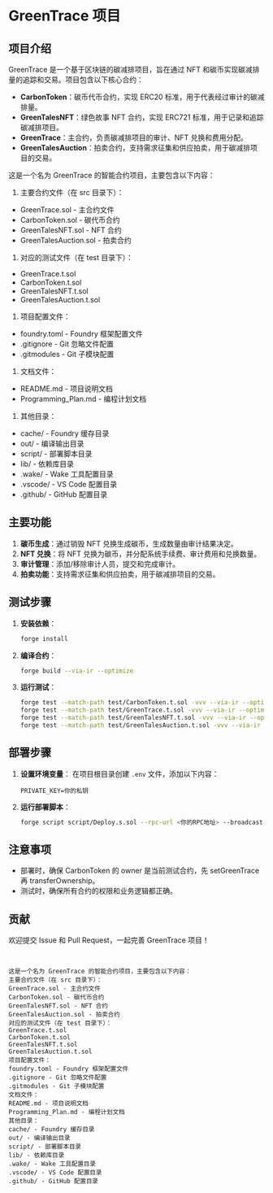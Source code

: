 # GreenTrace 项目

## 项目介绍

GreenTrace 是一个基于区块链的碳减排项目，旨在通过 NFT 和碳币实现碳减排量的追踪和交易。项目包含以下核心合约：

- **CarbonToken**：碳币代币合约，实现 ERC20 标准，用于代表经过审计的碳减排量。
- **GreenTalesNFT**：绿色故事 NFT 合约，实现 ERC721 标准，用于记录和追踪碳减排项目。
- **GreenTrace**：主合约，负责碳减排项目的审计、NFT 兑换和费用分配。
- **GreenTalesAuction**：拍卖合约，支持需求征集和供应拍卖，用于碳减排项目的交易。

这是一个名为 GreenTrace 的智能合约项目，主要包含以下内容：

1. 主要合约文件（在 src 目录下）：

* GreenTrace.sol - 主合约文件
* CarbonToken.sol - 碳代币合约
* GreenTalesNFT.sol - NFT 合约
* GreenTalesAuction.sol - 拍卖合约

1. 对应的测试文件（在 test 目录下）：

* GreenTrace.t.sol
* CarbonToken.t.sol
* GreenTalesNFT.t.sol
* GreenTalesAuction.t.sol

1. 项目配置文件：

* foundry.toml - Foundry 框架配置文件
* .gitignore - Git 忽略文件配置
* .gitmodules - Git 子模块配置

1. 文档文件：

* README.md - 项目说明文档
* Programming\_Plan.md - 编程计划文档

1. 其他目录：

* cache/ - Foundry 缓存目录
* out/ - 编译输出目录
* script/ - 部署脚本目录
* lib/ - 依赖库目录
* .wake/ - Wake 工具配置目录
* .vscode/ - VS Code 配置目录
* .github/ - GitHub 配置目录

## 主要功能

1. **碳币生成**：通过销毁 NFT 兑换生成碳币，生成数量由审计结果决定。
2. **NFT 兑换**：将 NFT 兑换为碳币，并分配系统手续费、审计费用和兑换数量。
3. **审计管理**：添加/移除审计人员，提交和完成审计。
4. **拍卖功能**：支持需求征集和供应拍卖，用于碳减排项目的交易。

## 测试步骤

1. **安装依赖**：

   ```bash
   forge install
   ```
2. **编译合约**：

   ```bash
   forge build --via-ir --optimize
   ```
3. **运行测试**：

   ```bash
   forge test --match-path test/CarbonToken.t.sol -vvv --via-ir --optimize
   forge test --match-path test/GreenTrace.t.sol -vvv --via-ir --optimize
   forge test --match-path test/GreenTalesNFT.t.sol -vvv --via-ir --optimize
   forge test --match-path test/GreenTalesAuction.t.sol -vvv --via-ir --optimize
   ```

## 部署步骤

1. **设置环境变量**：
   在项目根目录创建 `.env` 文件，添加以下内容：

   ```
   PRIVATE_KEY=你的私钥
   ```
2. **运行部署脚本**：

   ```bash
   forge script script/Deploy.s.sol --rpc-url <你的RPC地址> --broadcast
   ```

## 注意事项

- 部署时，确保 CarbonToken 的 owner 是当前测试合约，先 setGreenTrace 再 transferOwnership。
- 测试时，确保所有合约的权限和业务逻辑都正确。

## 贡献

欢迎提交 Issue 和 Pull Request，一起完善 GreenTrace 项目！

```


这是一个名为 GreenTrace 的智能合约项目，主要包含以下内容：
主要合约文件（在 src 目录下）：
GreenTrace.sol - 主合约文件
CarbonToken.sol - 碳代币合约
GreenTalesNFT.sol - NFT 合约
GreenTalesAuction.sol - 拍卖合约
对应的测试文件（在 test 目录下）：
GreenTrace.t.sol
CarbonToken.t.sol
GreenTalesNFT.t.sol
GreenTalesAuction.t.sol
项目配置文件：
foundry.toml - Foundry 框架配置文件
.gitignore - Git 忽略文件配置
.gitmodules - Git 子模块配置
文档文件：
README.md - 项目说明文档
Programming_Plan.md - 编程计划文档
其他目录：
cache/ - Foundry 缓存目录
out/ - 编译输出目录
script/ - 部署脚本目录
lib/ - 依赖库目录
.wake/ - Wake 工具配置目录
.vscode/ - VS Code 配置目录
.github/ - GitHub 配置目录
```
